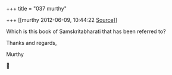 +++
title = "037 murthy"

+++
[[murthy	2012-06-09, 10:44:22 [Source](https://groups.google.com/g/samskrita/c/1ecxRWwFHos)]]



Which is this book of Samskritabharati that has been referred to?

Thanks and regards,

Murthy



